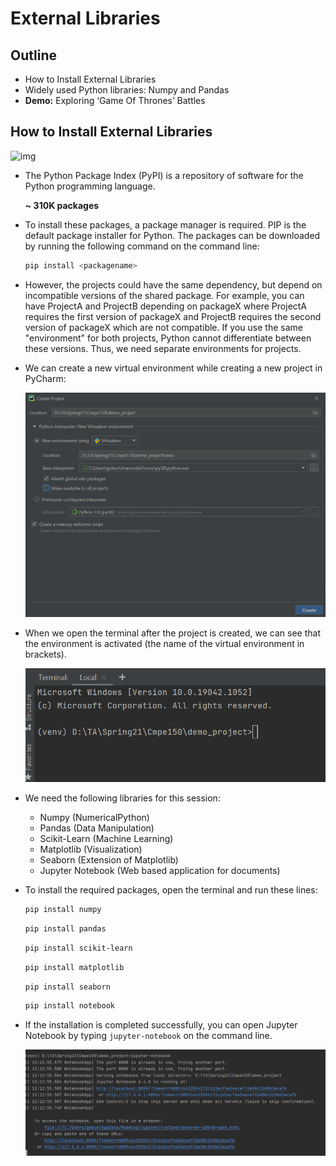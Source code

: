 # External Libraries

## Outline

* How to Install External Libraries
* Widely used Python libraries: Numpy and Pandas
* **Demo:** Exploring ‘Game Of Thrones’ Battles

## How to Install External Libraries

![img](https://pypi.org/static/images/logo-large.72ad8bf1.svg)

* The Python Package Index (PyPI) is a repository of software for the Python programming language.

  **~ 310K packages**

* To install these packages, a package manager is required. PIP is the default package installer for Python. The packages can be downloaded by running the following command on the command line:

  ```bash
  pip install <packagename>
  ```

* However, the projects could have the same dependency, but depend on incompatible versions of the shared package. For example, you can have ProjectA and ProjectB depending on packageX where ProjectA requires the first version of packageX and ProjectB requires the second version of packageX which are not compatible. If you use the same "environment" for both projects, Python cannot differentiate between these versions. Thus, we need separate environments for projects. 

* We can create a new virtual environment while creating a new project in PyCharm:

  ![1623750783722](figures/1623750783722.png)

* When we open the terminal after the project is created, we can see that the environment is activated (the name of the virtual environment in brackets).

  ![1623751368006](figures/1623751368006.png)

* We need the following libraries for this session: 

  * Numpy (NumericalPython)
  * Pandas (Data Manipulation)
  * Scikit-Learn (Machine Learning)
  * Matplotlib (Visualization)
  * Seaborn (Extension of Matplotlib)
  * Jupyter Notebook (Web based application for documents)

* To install the required packages, open the terminal and run these lines:

  ```bash
  pip install numpy
  ```

  ```bash
  pip install pandas
  ```

  ```bash
  pip install scikit-learn
  ```

  ```bash
  pip install matplotlib
  ```

  ```bash
  pip install seaborn
  ```

  ```bash
  pip install notebook
  ```

* If the installation is completed successfully, you can open Jupyter Notebook by typing `jupyter-notebook` on the command line.

  ![1623752067689](figures/1623752067689.png)

